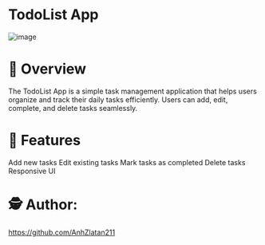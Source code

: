 # TodoList App
![image](https://github.com/user-attachments/assets/2a397280-8126-454a-b273-99224473c999)

# 📝 Overview
The TodoList App is a simple task management application that helps users organize and track their daily tasks efficiently. Users can add, edit, complete, and delete tasks seamlessly.

# 🚀 Features
Add new tasks
Edit existing tasks
Mark tasks as completed
Delete tasks
Responsive UI

# 🕵️ Author:
https://github.com/AnhZlatan211
